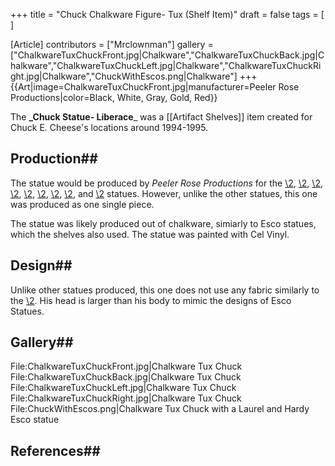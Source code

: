 +++
title = "Chuck Chalkware Figure- Tux (Shelf Item)"
draft = false
tags = [ ]

[Article]
contributors = ["Mrclownman"]
gallery = ["ChalkwareTuxChuckFront.jpg|Chalkware","ChalkwareTuxChuckBack.jpg|Chalkware","ChalkwareTuxChuckLeft.jpg|Chalkware","ChalkwareTuxChuckRight.jpg|Chalkware","ChuckWithEscos.png|Chalkware"]
+++
{{Art|image=ChalkwareTuxChuckFront.jpg|manufacturer=Peeler Rose Productions|color=Black, White, Gray, Gold, Red}}

The **_Chuck Statue- Liberace**_ was a [[Artifact Shelves]] item created for Chuck E. Cheese's locations around 1994-1995.

## Production## 
The statue would be produced by _Peeler Rose Productions_ for the [\2](\1), [\2](\1), [\2](\1), [\2](\1), [\2](\1), [\2](\1), [\2](\1), [\2](\1), and [\2](\1) statues. However, unlike the other statues, this one was produced as one single piece.

The statue was likely produced out of chalkware, simiarly to Esco statues, which the shelves also used. The statue was painted with Cel Vinyl.

## Design## 
Unlike other statues produced, this one does not use any fabric similarly to the [\2](\1). His head is larger than his body to mimic the designs of Esco Statues.
## Gallery## 
<gallery>
File:ChalkwareTuxChuckFront.jpg|Chalkware Tux Chuck
File:ChalkwareTuxChuckBack.jpg|Chalkware Tux Chuck
File:ChalkwareTuxChuckLeft.jpg|Chalkware Tux Chuck
File:ChalkwareTuxChuckRight.jpg|Chalkware Tux Chuck
File:ChuckWithEscos.png|Chalkware Tux Chuck with a Laurel and Hardy Esco statue
</gallery>

## References## 

<references responsive='0' />